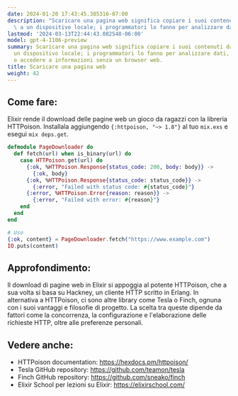 ```yaml
---
date: 2024-01-20 17:43:45.385316-07:00
description: "Scaricare una pagina web significa copiare i suoi contenuti dal server\
  \ a un dispositivo locale; i programmatori lo fanno per analizzare dati, testare\u2026"
lastmod: '2024-03-13T22:44:43.082548-06:00'
model: gpt-4-1106-preview
summary: Scaricare una pagina web significa copiare i suoi contenuti dal server a
  un dispositivo locale; i programmatori lo fanno per analizzare dati, testare performance
  o accedere a informazioni senza un browser web.
title: Scaricare una pagina web
weight: 42
---
```


## Come fare:
Elixir rende il download delle pagine web un gioco da ragazzi con la libreria HTTPoison. Installala aggiungendo `{:httpoison, "~> 1.8"}` al tuo `mix.exs` e esegui `mix deps.get`.

```elixir
defmodule PageDownloader do
  def fetch(url) when is_binary(url) do
    case HTTPoison.get(url) do
      {:ok, %HTTPoison.Response{status_code: 200, body: body}} ->
        {:ok, body}
      {:ok, %HTTPoison.Response{status_code: status_code}} ->
        {:error, "Failed with status code: #{status_code}"}
      {:error, %HTTPoison.Error{reason: reason}} ->
        {:error, "Failed with error: #{reason}"}
    end
  end
end

# Uso
{:ok, content} = PageDownloader.fetch("https://www.example.com")
IO.puts(content)
```

## Approfondimento:
Il download di pagine web in Elixir si appoggia al potente HTTPoison, che a sua volta si basa su Hackney, un cliente HTTP scritto in Erlang. In alternativa a HTTPoison, ci sono altre library come Tesla o Finch, ognuna con i suoi vantaggi e filosofie di progetto. La scelta tra queste dipende da fattori come la concorrenza, la configurazione e l'elaborazione delle richieste HTTP, oltre alle preferenze personali.

## Vedere anche:
- HTTPoison documentation: https://hexdocs.pm/httpoison/
- Tesla GitHub repository: https://github.com/teamon/tesla
- Finch GitHub repository: https://github.com/sneako/finch
- Elixir School per lezioni su Elixir: https://elixirschool.com/

